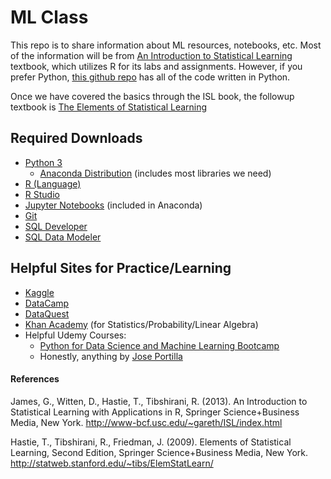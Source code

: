# ML Class

This repo is to share information about ML resources, notebooks, etc. 
Most of the information will be from [An Introduction to Statistical Learning](http://www-bcf.usc.edu/~gareth/ISL/) textbook, which utilizes R for its labs and assignments. However, if you prefer Python, [this github repo](https://github.com/JWarmenhoven/ISLR-python) has all of the code written in Python. 

Once we have covered the basics through the ISL book, the followup textbook is [The Elements of Statistical Learning](https://web.stanford.edu/~hastie/ElemStatLearn//)

## Required Downloads

* [Python 3](https://python.org/)
	* [Anaconda Distribution](https://www.anaconda.com/download/#macos) (includes most libraries we need)
* [R (Language)](https://www.r-project.org/)
* [R Studio](https://www.rstudio.com/products/rstudio/download/)
* [Jupyter Notebooks](https://jupyter.org/) (included in Anaconda)
* [Git](https://git-scm.com/)
* [SQL Developer](https://www.oracle.com/technetwork/developer-tools/sql-developer/downloads/index.html)
* [SQL Data Modeler](https://www.oracle.com/technetwork/developer-tools/datamodeler/downloads/datamodeler-087275.html)

## Helpful Sites for Practice/Learning

* [Kaggle](https://www.kaggle.com/)
* [DataCamp](https://www.datacamp.com/home)
* [DataQuest](https://www.dataquest.io/dashboard)
* [Khan Academy](https://www.khanacademy.org/) (for Statistics/Probability/Linear Algebra)
* Helpful Udemy Courses:
	* [Python for Data Science and Machine Learning Bootcamp](https://www.udemy.com/python-for-data-science-and-machine-learning-bootcamp/)
	* Honestly, anything by [Jose Portilla](https://www.udemy.com/user/joseportilla/)




#### References

James, G., Witten, D., Hastie, T., Tibshirani, R. (2013). An Introduction to Statistical Learning with Applications in R, Springer Science+Business Media, New York. http://www-bcf.usc.edu/~gareth/ISL/index.html

Hastie, T., Tibshirani, R., Friedman, J. (2009). Elements of Statistical Learning, Second Edition, Springer Science+Business Media, New York. http://statweb.stanford.edu/~tibs/ElemStatLearn/

